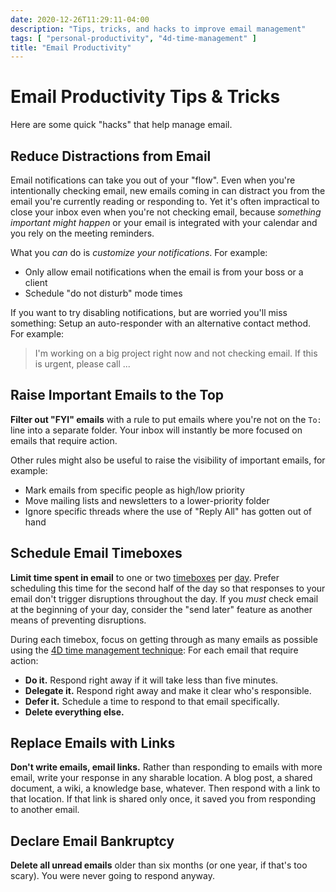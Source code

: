 ```yaml
---
date: 2020-12-26T11:29:11-04:00
description: "Tips, tricks, and hacks to improve email management"
tags: [ "personal-productivity", "4d-time-management" ]
title: "Email Productivity"
---
```


# Email Productivity Tips & Tricks

Here are some quick "hacks" that help manage email.

## Reduce Distractions from Email

Email notifications can take you out of your "flow". Even when you're intentionally checking email, new emails coming in can distract you from the email you're currently reading or responding to. Yet it's often impractical to close your inbox even when you're not checking email, because _something important might happen_ or your email is integrated with your calendar and you rely on the meeting reminders.

What you _can_ do is _customize your notifications_. For example:

* Only allow email notifications when the email is from your boss or a client
* Schedule "do not disturb" mode times

If you want to try disabling notifications, but are worried you'll miss something: Setup an auto-responder with an alternative contact method. For example:

> I'm working on a big project right now and not checking email. If this is urgent, please call ...

## Raise Important Emails to the Top

**Filter out "FYI" emails** with a rule to put emails where you're not on the `To:` line into a separate folder. Your inbox will instantly be more focused on emails that require action.

Other rules might also be useful to raise the visibility of important emails, for example:

* Mark emails from specific people as high/low priority
* Move mailing lists and newsletters to a lower-priority folder
* Ignore specific threads where the use of "Reply All" has gotten out of hand

## Schedule Email Timeboxes

**Limit time spent in email** to one or two [timeboxes](timeboxing.md) per [day](daily-routine.md). Prefer scheduling this time for the second half of the day so that responses to your email don't trigger disruptions throughout the day. If you _must_ check email at the beginning of your day, consider the "send later" feature as another means of preventing disruptions.

During each timebox, focus on getting through as many emails as possible using the [4D time management technique](4d-time-management.md): For each email that require action:

* **Do it.** Respond right away if it will take less than five minutes.
* **Delegate it.** Respond right away and make it clear who's responsible.
* **Defer it.** Schedule a time to respond to that email specifically.
* **Delete everything else.**

## Replace Emails with Links

**Don't write emails, email links.** Rather than responding to emails with more email, write your response in any sharable location. A blog post, a shared document, a wiki, a knowledge base, whatever. Then respond with a link to that location. If that link is shared only once, it saved you from responding to another email.

## Declare Email Bankruptcy

**Delete all unread emails** older than six months (or one year, if that's too scary). You were never going to respond anyway.
